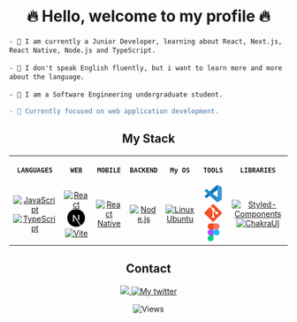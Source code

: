 <h1 align="center">🔥 Hello, welcome to my profile 🔥</h1>

```
- 🎒 I am currently a Junior Developer, learning about React, Next.js, React Native, Node.js and TypeScript.

- 🌇 I don't speak English fluently, but i want to learn more and more about the language.

- 📖 I am a Software Engineering undergraduate student.
```
```diff
- 🎯 Currently focused on web application development.
```

<h2 align="center">My Stack</h2>

<table align="center" >
<tr>
<th>

    LANGUAGES
</th>
<th>

    WEB
</th>
<th>

    MOBILE
</th>
<th>

    BACKEND
</th>
<th>

    My OS
</th>
<th>

    TOOLS
</th>
<th>

    LIBRARIES
</th>
</tr>

<td align="center">
<a href="#"><img width="32" height="32" src="https://xesque.rocketseat.dev/platform/tech/javascript.svg" alt="JavaScript" title="JavaScript"></a>
<a href="#"><img width="32" height="32" src="https://xesque.rocketseat.dev/platform/tech/typescript.svg" alt="TypeScript" title="TypeScript"></a>
</td>
   
<td align="center">
<a href="#"><img width="32" height="32" src="https://xesque.rocketseat.dev/platform/tech/reactjs.svg" alt="React" title="React"></a>
<a href="#"><img alt="Next.js" height="32" width="32" src="https://raw.githubusercontent.com/devicons/devicon/master/icons/nextjs/nextjs-original.svg" alt="Next.js" title="Next.js"></a>
<a href="#"><img width="32" height="32" src="https://cdn.worldvectorlogo.com/logos/vitejs.svg" alt="Vite" title="Vite"></a>
</td>

<td align="center">
<a href="#"><img width="32" height="32" src="https://xesque.rocketseat.dev/platform/tech/react-native.svg" alt="React Native" title="React Native"></a>
</td>
   
<td align="center">
<a href="#"><img width="32" height="32" src="https://xesque.rocketseat.dev/platform/tech/node.svg" alt="Node.js" title="Node.js"></a>
</td>

<td align="center">
<a href="#"><img width="32" height="32" src="https://cdn.jsdelivr.net/gh/devicons/devicon/icons/linux/linux-original.svg" alt="Linux Ubuntu" title="Linux Ubuntu"></a>
</td>
  

<td align="center">
<a href="#"><img height="32" width="32" src="https://raw.githubusercontent.com/devicons/devicon/master/icons/vscode/vscode-original.svg" alt="VSCode" title="VSCode"></a>
<a href="#"><img height="32" width="32" src="https://raw.githubusercontent.com/devicons/devicon/master/icons/git/git-original.svg" alt="Git" title="Git"></a>
<a href="#"><img height="32" width="32" src="https://raw.githubusercontent.com/devicons/devicon/master/icons/figma/figma-original.svg" alt="Figma" title="Figma"></a>
</td>

<td align="center">
<a href="#"><img height="32" width="32" src="https://avatars.githubusercontent.com/u/20658825?s=200&v=4.svg" alt="Styled-Components" title="Styled-Components"></a>
<a href="#"><img height="32" width="32" src="https://avatars.githubusercontent.com/u/54212428?s=200&v=4" alt="ChakraUI" title="ChakraUI" ></a>
</td>
   
</table>

<h2 align="center">Contact</h2>

<p align="center">
   <a href="https://www.linkedin.com/in/gabriel-rodrigues-3623b2225/" target="_blank" title="My likedin">
      <img src="https://img.shields.io/badge/-LinkedIn-%230077B5?style=for-the-badge&logo=linkedin&logoColor=white" target="_blank">
   </a>
   <a href="https://twitter.com/GabrielRCodes" target="_blank">
      <img src="https://img.shields.io/badge/Twitter-1DA1F2?style=for-the-badge&logo=twitter&logoColor=white" target="_blank" title="My twitter">
   </a>
</p>

<div align="center">
<img align="center" alt="Views" height="30" width="150" src="https://komarev.com/ghpvc/?username=GabrielRCodes&color=orange" alt="GabrielRCodes" />
</div>
